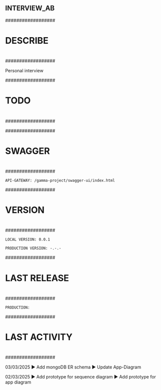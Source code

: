## INTERVIEW_AB

##################
#
# DESCRIBE
#
##################

Personal interview

##################
#
# TODO
#
##################



##################
#
# SWAGGER
#
##################

	API-GATEWAY: /gamma-project/swagger-ui/index.html

##################
#
# VERSION
#
##################

	LOCAL VERSION: 0.0.1
	
	PRODUCTION VERSION: -.-.-
 
##################
#
# LAST RELEASE
#
##################

	PRODUCTION: 

##################
#
# LAST ACTIVITY
#
##################

03/03/2025
► Add mongoDB ER schema 
► Update App-Diagram

02/03/2025
► Add prototype for sequence diagram
► Add prototype for app diagram